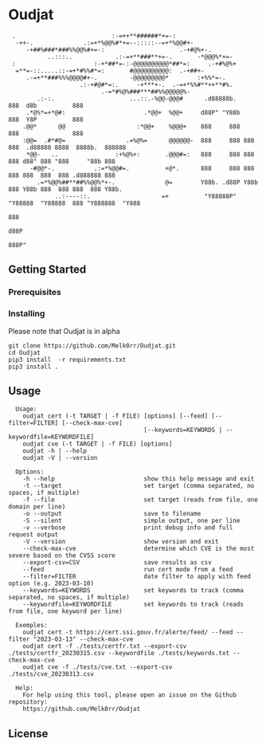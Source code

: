 # Oudjat

```
 .                           :-=++**######*+=-:
  -++-.              .:=+*%@@%#*+=--:::::--=+*%@@#+-
     -+##%###*###%%@@%#+=-:                     .-+#@%+-.
           ..:::..            .:-=+**###**+=-.       -*@@@%*+=-
 :                      :-+*##*=-:-@@@@@@@@@@*##*=:     .-+#%@%+
  =**=-::.....::-=+*#%%#*=:       #@@@@@@@@@@:  .-+##+-
     .-=+**###%%%@@@@#+-.         -@@@@@@@@@*        :+%%*=-.
                    .:-+#@#*=:.     -+***+-.  .-=+*%%#**++**#%.
                          .-=*#%@%###***##%%@@@@@%-
        .:-:.                     ...::.-%@@-@@@#      .d88888b.                888  d8b          888
     .*@%*=+*@#:                      .*@@+  %@@+     d88P" "Y88b               888  Y8P          888
    .@@*      @@                    :*@@+    %@@@+    888     888               888               888
    :@@=  .#*#@=                 .=%@%=      @@@@@@-  888     888 888  888  .d88888 8888  8888b.  888888
     *@@-   ..                :+%@%+:       .@@@#=:   888     888 888  888 d88" 888 "888     "88b 888
      -#@@*-.           .:=*%@@#=.          +@*.      888     888 888  888 888  888  888 .d888888 888
        .=*%@@%##**##%%@@%*+-.              @=        Y88b. .d88P Y88b 888 Y88b 888  888 888  888 Y88b.
             ..:----::.                    =+          "Y88888P"   "Y88888  "Y88888  888 "Y888888  "Y888
                                                                                     888
                                                                                    d88P
                                                                                  888P"
```
## Getting Started

### Prerequisites

### Installing

Please note that Oudjat is in alpha

```
git clone https://github.com/Melk0rr/Oudjat.git
cd Oudjat
pip3 install  -r requirements.txt
pip3 install .
```

## Usage

      Usage:
        oudjat cert (-t TARGET | -f FILE) [options] [--feed] [--filter=FILTER] [--check-max-cve]
                                          [--keywords=KEYWORDS | --keywordfile=KEYWORDFILE]
        oudjat cve (-t TARGET | -f FILE) [options]
        oudjat -h | --help
        oudjat -V | --version

      Options:
        -h --help                         show this help message and exit
        -t --target                       set target (comma separated, no spaces, if multiple)
        -f --file                         set target (reads from file, one domain per line)
        -o --output                       save to filename
        -S --silent                       simple output, one per line
        -v --verbose                      print debug info and full request output
        -V --version                      show version and exit
        --check-max-cve                   determine which CVE is the most severe based on the CVSS score
        --export-csv=CSV                  save results as csv
        --feed                            run cert mode from a feed
        --filter=FILTER                   date filter to apply with feed option (e.g. 2023-03-10)
        --keywords=KEYWORDS               set keywords to track (comma separated, no spaces, if multiple)
        --keywordfile=KEYWORDFILE         set keywords to track (reads from file, one keyword per line)

      Exemples:
        oudjat cert -t https://cert.ssi.gouv.fr/alerte/feed/ --feed --filter "2023-03-13" --check-max-cve
        oudjat cert -f ./tests/certfr.txt --export-csv ./tests/certfr_20230315.csv --keywordfile ./tests/keywords.txt --check-max-cve
        oudjat cve -f ./tests/cve.txt --export-csv ./tests/cve_20230313.csv

      Help:
        For help using this tool, please open an issue on the Github repository:
        https://github.com/Melk0rr/Oudjat

## License